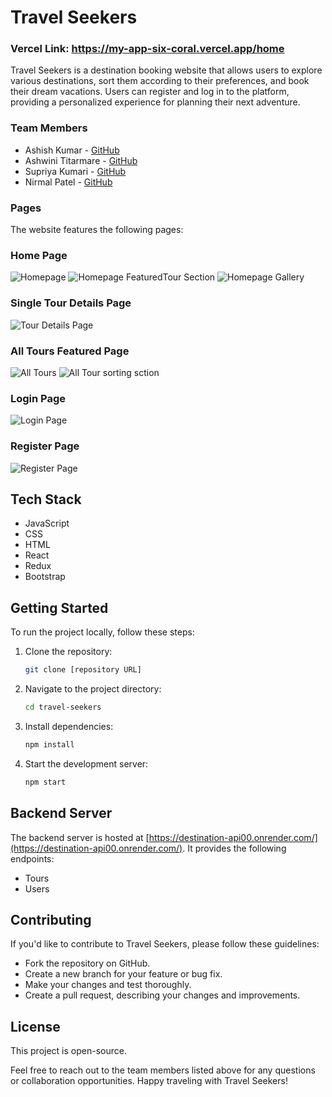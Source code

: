 # Travel Seekers

### Vercel Link: https://my-app-six-coral.vercel.app/home

Travel Seekers is a destination booking website that allows users to explore various destinations, sort them according to their preferences, and book their dream vacations. Users can register and log in to the platform, providing a personalized experience for planning their next adventure.

### Team Members
- Ashish Kumar - [GitHub](https://github.com/ashishsen003)
- Ashwini Titarmare - [GitHub](https://github.com/ashwini2704)
- Supriya Kumari - [GitHub](https://github.com/supriyatech06)
- Nirmal Patel - [GitHub](https://github.com/nirmalpatel26)

### Pages
The website features the following pages:
### Home Page
![Homepage](https://github.com/ashishsen003/quixotic-snail-9802/assets/112822104/7c6f1361-6939-4dd6-b992-37e798579997)
![Homepage FeaturedTour Section](https://github.com/ashishsen003/quixotic-snail-9802/assets/112822104/55b7d7b8-a148-4e71-8e14-182b5699ae61)
![Homepage Gallery](https://github.com/ashishsen003/quixotic-snail-9802/assets/112822104/42be0569-2bae-4556-9205-7623df41585f)


### Single Tour Details Page
![Tour Details Page](https://github.com/ashishsen003/quixotic-snail-9802/assets/112822104/9dce8c11-8c90-4e4c-bbe7-dddd30adaea4)

### All Tours Featured Page
![All Tours](https://github.com/ashishsen003/quixotic-snail-9802/assets/112822104/28e028e1-388a-44f8-aae2-e4f33ea447d4)
![All Tour sorting sction](https://github.com/ashishsen003/quixotic-snail-9802/assets/112822104/b318b101-abb1-4877-9b35-70da53085c7a)


### Login Page
![Login Page](https://github.com/ashishsen003/quixotic-snail-9802/assets/112822104/ee12e0a3-1492-47bf-a66c-ce06351b5db1)

### Register Page
![Register Page](https://github.com/ashishsen003/quixotic-snail-9802/assets/112822104/8dd9a037-9e60-4798-8ce3-1eae5963e2d0)

## Tech Stack
- JavaScript
- CSS
- HTML
- React
- Redux
- Bootstrap

## Getting Started
To run the project locally, follow these steps:

1. Clone the repository:
   ```bash
   git clone [repository URL]
   ```

2. Navigate to the project directory:
   ```bash
   cd travel-seekers
   ```

3. Install dependencies:
   ```bash
   npm install
   ```

4. Start the development server:
   ```bash
   npm start
   ```

## Backend Server
The backend server is hosted at [https://destination-api00.onrender.com/](https://destination-api00.onrender.com/). It provides the following endpoints:
- Tours
- Users

## Contributing
If you'd like to contribute to Travel Seekers, please follow these guidelines:
- Fork the repository on GitHub.
- Create a new branch for your feature or bug fix.
- Make your changes and test thoroughly.
- Create a pull request, describing your changes and improvements.

## License
This project is open-source.

Feel free to reach out to the team members listed above for any questions or collaboration opportunities. Happy traveling with Travel Seekers!
